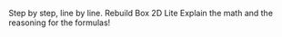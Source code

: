 Step by step, line by line.
Rebuild Box 2D Lite
Explain the math and the reasoning for the formulas!
